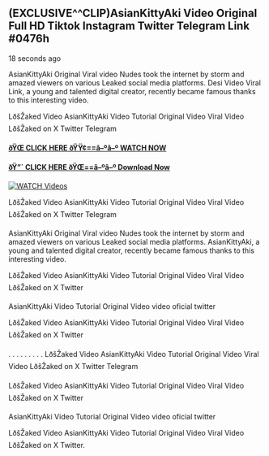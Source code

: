 ## (EXCLUSIVE^^CLIP)AsianKittyAki Video Original Full HD Tiktok Instagram Twitter Telegram Link #0476h

18 seconds ago

AsianKittyAki Original Viral video Nudes took the internet by storm and amazed viewers on various Leaked social media platforms. Desi Video Viral Link, a young and talented digital creator, recently became famous thanks to this interesting video.

LðšŽaked Video AsianKittyAki Video Tutorial Original Video Viral Video LðšŽaked on X Twitter Telegram

**[ðŸŒ CLICK HERE ðŸŸ¢==â–ºâ–º WATCH NOW](https://clips-mediaa.blogspot.com/2025/02/video-viral-download.html)**

**[ðŸ”´ CLICK HERE ðŸŒ==â–ºâ–º Download Now](https://clips-mediaa.blogspot.com/2025/02/video-viral-download.html)**

[![WATCH Videos](https://i.imgur.com/dJHk4Zq.gif)](https://clips-mediaa.blogspot.com/2025/02/video-viral-download.html)

LðšŽaked Video AsianKittyAki Video Tutorial Original Video Viral Video LðšŽaked on X Twitter Telegram

AsianKittyAki Original Viral video Nudes took the internet by storm and amazed viewers on various Leaked social media platforms. AsianKittyAki, a young and talented digital creator, recently became famous thanks to this interesting video.

LðšŽaked Video AsianKittyAki Video Tutorial Original Video Viral Video LðšŽaked on X Twitter

AsianKittyAki Video Tutorial Original Video video oficial twitter

LðšŽaked Video AsianKittyAki Video Tutorial Original Video Viral Video LðšŽaked on X Twitter

. . . . . . . . . LðšŽaked Video AsianKittyAki Video Tutorial Original Video Viral Video LðšŽaked on X Twitter Telegram

LðšŽaked Video AsianKittyAki Video Tutorial Original Video Viral Video LðšŽaked on X Twitter

AsianKittyAki Video Tutorial Original Video video oficial twitter

LðšŽaked Video AsianKittyAki Video Tutorial Original Video Viral Video LðšŽaked on X Twitter.